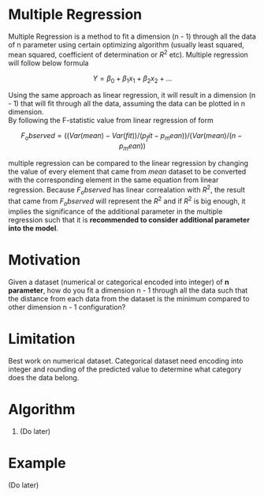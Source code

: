 # Multiple Regression
Multiple Regression is a method to fit a dimension (n - 1) through all the data of n parameter using certain optimizing algorithm (usually least squared, mean squared, coefficient of determination or $R^2$ etc). Multiple regression will follow below formula  
  
$$Y = \beta_0 + \beta_1x_1 + \beta_2x_2 + ...$$  
  
Using the same approach as linear regression, it will result in a dimension (n - 1) that will fit through all the data,
assuming the data can be plotted in n dimension.  
By following the F-statistic value from linear regression of form  
  
$$F_observed = ((Var(mean) - Var(fit)) / (p_fit - p_mean)) / (Var(mean) / (n - p_mean))$$  
  
multiple regression can be compared to the linear regression by changing the value of every element that came from 
$mean$ dataset to be converted with the corresponding element in the same equation from linear regression. Because $F_observed$ 
has linear correalation with $R^2$, the result that came from $F_observed$ will represent the $R^2$ and if $R^2$ is big enough,
it implies the significance of the additional parameter in the multiple regression such that it is $\textbf{recommended to 
consider additional parameter into the model}$.

# Motivation
Given a dataset (numerical or categorical encoded into integer) of $\textbf{n parameter}$, how do you fit a dimension n - 1 through all the data such that the distance from each data from the dataset is the minimum compared to other dimension n - 1 configuration?

# Limitation
Best work on numerical dataset. Categorical dataset need encoding into integer and rounding of the predicted value 
to determine what category does the data belong.  

# Algorithm
1. (Do later)

# Example
(Do later)